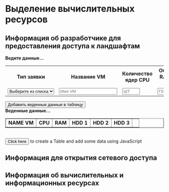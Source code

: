 # Выделение вычислительных ресурсов

## Информация об разработчике для предоставления доступа к ландшафтам

<div id="myform">
<b>Ведите данные...</b>
<table>
    <tr>
        <th>Тип заявки</th>
        <th>Название VM</th>
        <th>Количество ядер CPU</th>
        <th>Объем RAM в Гб</th>
        <th>Объем HDD 1 в Гб</th>
        <th>Объем HDD 2 в Гб</th>
        <th>Объем HDD 3 в Гб</th>
    </tr>
    <tr>
        <td><select name="type" id="type" tabindex="0"><option value="">Выберите из списка</option><option value="выделение">Выделение</option><option value="добавление">Добавление</option><option value="возврат">Возврат</option></select></td>
        <td><input type="text" placeholder="Имя VM" id="name"></td>
        <td><input class="mod" type="number" maxlength="2" step="1" min="1" max="20" required placeholder="ШТ" id="cpu"></td>
        <td><input class="mod" type="number" maxlength="3" step="2" min="2" max="256" required placeholder="Гб" id="ram"></td>
        <td><input class="mod" type="number" maxlength="4" step="10" min="50" max="1030" required placeholder="Гб" id="hdd1"></td>
        <td><input class="mod" type="number" maxlength="4" step="5" min="5" max="1030" required placeholder="Гб" id="hdd2"></td>
        <td><input class="mod" type="number" maxlength="4" step="5" min="5" max="1030" required placeholder="Гб" id="hdd3"></td>
    </tr>
</table>
<input type="button" id="add" value="Добавить веденные данные в таблицу" onclick="Javascript:addRow()">
&nbsp;
 
</div>
<div id="mydata">
<b>Веденные данные...</b>
<table id="myTableData"  border="1" cellpadding="2">
    <tr>
        <td><b>NAME VM</b></td>
        <td><b>CPU</b></td>
        <td><b>RAM</b></td>
        <td><b>HDD 1</b></td>
        <td><b>HDD 2</b></td>
        <td><b>HDD 3</b></td>
        <td>&nbsp;</td>
    </tr>
</table>
&nbsp;
 
</div>
<div id="myDynamicTable">
<input type="button" id="create" value="Click here" onclick="Javascript:addTable()">
to create a Table and add some data using JavaScript
</div>

## Информация для открытия сетевого доступа

## Информация об вычислительных и информационных ресурсах



